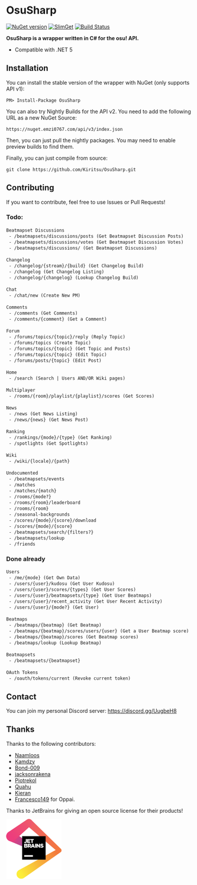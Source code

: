 # OsuSharp

[![NuGet version](https://badge.fury.io/nu/OsuSharp.svg)](https://badge.fury.io/nu/OsuSharp)
[![SlimGet](https://img.shields.io/badge/dynamic/json.svg?color=blue&label=slimget&query=%24.items%5B-1%3A%5D.upper&url=https%3A%2F%2Fnuget.emzi0767.com%2Fapi%2Fv3%2Fregistration%2FSemVer2%2Fosusharp%2Findex.json)](https://nuget.emzi0767.com/gallery/search?q=OsuSharp&pre=true)
[![Build Status](https://dev.azure.com/allanmercou/OsuSharp/_apis/build/status/Kiritsu.OsuSharp?branchName=feature%2Fapi-v2)](https://dev.azure.com/allanmercou/OsuSharp/_build/latest?definitionId=11&branchName=feature%2Fapi-v2)

**OsuSharp is a wrapper written in C# for the osu! API.**

- Compatible with .NET 5

## Installation

You can install the stable version of the wrapper with NuGet (only supports API v1):

```
PM> Install-Package OsuSharp
```

You can also try Nightly Builds for the API v2. You need to add the following URL as a new NuGet Source:

```
​https://nuget.emzi0767.com/api/v3/index.json
```

Then, you can just pull the nightly packages. You may need to enable preview builds to find them.

Finally, you can just compile from source:

```git
git clone https://github.com/Kiritsu/OsuSharp.git
```

## Contributing

If you want to contribute, feel free to use Issues or Pull Requests!

### Todo: 
```
Beatmapset Discussions
 - /beatmapsets/discussions/posts (Get Beatmapset Discussion Posts)
 - /beatmapsets/discussions/votes (Get Beatmapset Discussion Votes)
 - /beatmapsets/discussions/ (Get Beatmapset Discussions)

Changelog
 - /changelog/{stream}/{build} (Get Changelog Build)
 - /changelog (Get Changelog Listing)
 - /changelog/{changelog} (Lookup Changelog Build)

Chat
 - /chat/new (Create New PM)

Comments
 - /comments (Get Comments)
 - /comments/{comment} (Get a Comment)

Forum
 - /forums/topics/{topic}/reply (Reply Topic)
 - /forums/topics (Create Topic)
 - /forums/topics/{topic} (Get Topic and Posts)
 - /forums/topics/{topic} (Edit Topic)
 - /forums/posts/{topic} (Edit Post)

Home
 - /search (Search | Users AND/OR Wiki pages) 

Multiplayer
 - /rooms/{room}/playlist/{playlist}/scores (Get Scores)

News
 - /news (Get News Listing)
 - /news/{news} (Get News Post)

Ranking
 - /rankings/{mode}/{type} (Get Ranking)
 - /spotlights (Get Spotlights)

Wiki
 - /wiki/{locale}/{path}

Undocumented
 - /beatmapsets/events
 - /matches
 - /matches/{match}
 - /rooms/{mode?}
 - /rooms/{room}/leaderboard
 - /rooms/{room}
 - /seasonal-backgrounds
 - /scores/{mode}/{score}/download
 - /scores/{mode}/{score}
 - /beatmapsets/search/{filters?}
 - /beatmapsets/lookup
 - /friends
```

### Done already
```
Users
 - /me/{mode} (Get Own Data)
 - /users/{user}/kudosu (Get User Kudosu)
 - /users/{user}/scores/{types} (Get User Scores)
 - /users/{user}/beatmapsets/{type} (Get User Beatmaps)
 - /users/{user}/recent_activity (Get User Recent Activity)
 - /users/{user}/{mode?} (Get User)

Beatmaps
 - /beatmaps/{beatmap} (Get Beatmap)
 - /beatmaps/{beatmap}/scores/users/{user} (Get a User Beatmap score)
 - /beatmaps/{beatmap}/scores (Get Beatmap scores)
 - /beatmaps/lookup (Lookup Beatmap)

Beatmapsets
 - /beatmapsets/{beatmapset}

OAuth Tokens
 - /oauth/tokens/current (Revoke current token)
```

## Contact

You can join my personal Discord server: https://discord.gg/UugbeH8

## Thanks

Thanks to the following contributors: 
- [Naamloos](https://github.com/Naamloos)
- [Kamdzy](https://github.com/Kamdzy)
- [Bond-009](https://github.com/Bond-009)
- [jacksonrakena](https://github.com/jacksonrakena)
- [Piotrekol](https://github.com/Piotrekol)
- [Quahu](https://github.com/Quahu)
- [Kieran](https://github.com/k-boyle)
- [Francesco149](https://github.com/Francesco149) for Oppai.

Thanks to JetBrains for giving an open source license for their products!

<a href="https://www.jetbrains.com/?from=jensyl"><img src="imgs/jetbrains.svg" alt="JetBrains IDEs" width="150px"></img></a>
